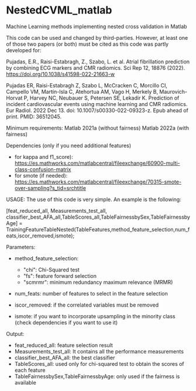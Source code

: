 # NestedCVML_matlab
Machine Learning methods implementing nested cross validation in Matlab

This code can be used and changed by third-parties. However, at least one of those two papers (or both) must be cited as this code was partly developed for:

Pujadas, E.R., Raisi-Estabragh, Z., Szabo, L. et al. Atrial fibrillation prediction by combining ECG markers and CMR radiomics. 
Sci Rep 12, 18876 (2022). https://doi.org/10.1038/s41598-022-21663-w

Pujadas ER, Raisi-Estabragh Z, Szabo L, McCracken C, Morcillo CI, Campello VM, Martín-Isla C, Atehortua AM, Vago H, Merkely B, 
Maurovich-Horvat P, Harvey NC, Neubauer S, Petersen SE, Lekadir K. Prediction of incident cardiovascular events using machine learning 
and CMR radiomics. Eur Radiol. 2022 Dec 13. doi: 10.1007/s00330-022-09323-z. Epub ahead of print. PMID: 36512045.



Minimum requirements:
Matlab 2021a (without fairness)
Matlab 2022a (with fairness)

Dependencies (only if you need additional features)
- for kappa and f1_score): https://es.mathworks.com/matlabcentral/fileexchange/60900-multi-class-confusion-matrix
- for smote (if needed): https://es.mathworks.com/matlabcentral/fileexchange/70315-smote-over-sampling?s_tid=srchtitle

USAGE:
The use of this code is very simple. An example is the following:

[feat_reduced_all, Measurements_test_all, classifier_best_AFA_all,TableScores_all,TableFairnessbySex,TableFairnessbyAge] = TrainingFeatureTableNested(TableFeatures,method_feature_selection,num_feats,iscor_removed,ismote);

Parameters:

- method_feature_selection: 
  - "chi": Chi-Squared test
  - "fs":  feature forward selection 
  - "scmrmr":  minimum redundancy maximum relevance (MRMR)

- num_feats: number of features to select in the feature selection
- iscor_removed: if the correlated variables must be removed
- ismote: if you want to incorporate upsampling in the minority class (check dependencies if you want to use it)

Output:
- feat_reduced_all: feature selection result
- Measurements_test_all: It contains all the performance measurements
- classifier_best_AFA_all: the best classifier
- TableScores_all: used only for chi-squared test to obtain the scores of each feature
- TableFairnessbySex,TableFairnessbyAge: only used if the fairness is available



